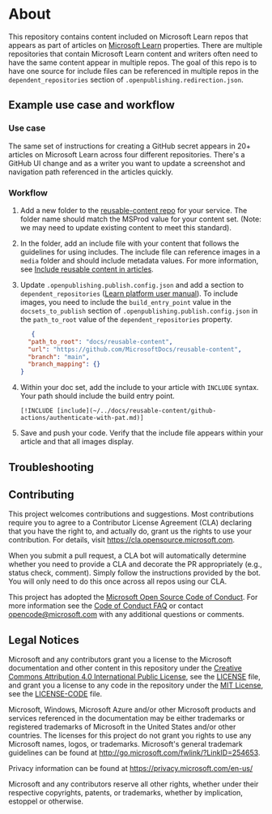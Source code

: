 # About

This repository contains content included on Microsoft Learn repos that appears as part of articles on [Microsoft Learn](https://learn.microsoft.com) properties. There are multiple repositories that contain Microsoft Learn content and writers often need to have the same content appear in multiple repos. The goal of this repo is to have one source for include files can be referenced in multiple repos in the `dependent_repositories` section of `.openpublishing.redirection.json`.

## Example use case and workflow

### Use case

The same set of instructions for creating a GitHub secret appears in 20+ articles on Microsoft Learn across four different repositories. There's a GitHub UI change and as a writer you want to update a screenshot and navigation path referenced in the articles quickly.

### Workflow

1. Add a new folder to the [reusable-content repo](https://github.com/MicrosoftDocs/reusable-content) for your service. The folder name should match the MSProd value for your content set. (Note: we may need to update existing content to meet this standard).
  
2. In the folder, add an include file with your content that follows the guidelines for using includes. The include file can reference images in a `media` folder and should include metadata values.  For more information, see [Include reusable content in articles](https://review.learn.microsoft.com/en-us/help/platform/includes-best-practices?branch). 

3. Update `.openpublishing.publish.config.json` and add a section to `dependent_repositories` ([Learn platform user manual](https://review.learn.microsoft.com/en-us/help/platform/includes-best-practices?branch=main#cross-repo-includes)). To include images, you need to include the `build_entry_point` value in the `docsets_to_publish` section of `.openpublishing.publish.config.json` in the `path_to_root` value of the `dependent_repositories` property. 

    ```json
       {
      "path_to_root": "docs/reusable-content",
      "url": "https://github.com/MicrosoftDocs/reusable-content",
      "branch": "main",
      "branch_mapping": {}
    }
    ```

4. Within your doc set, add the include to your article with `INCLUDE` syntax. Your path should include the build entry point.

    ```code
    [!INCLUDE [include](~/../docs/reusable-content/github-actions/authenticate-with-pat.md)]
    ```

5. Save and push your code. Verify that the include file appears within your article and that all images display. 

## Troubleshooting


## Contributing

This project welcomes contributions and suggestions.  Most contributions require you to agree to a
Contributor License Agreement (CLA) declaring that you have the right to, and actually do, grant us
the rights to use your contribution. For details, visit https://cla.opensource.microsoft.com.

When you submit a pull request, a CLA bot will automatically determine whether you need to provide
a CLA and decorate the PR appropriately (e.g., status check, comment). Simply follow the instructions
provided by the bot. You will only need to do this once across all repos using our CLA.

This project has adopted the [Microsoft Open Source Code of Conduct](https://opensource.microsoft.com/codeofconduct/).
For more information see the [Code of Conduct FAQ](https://opensource.microsoft.com/codeofconduct/faq/) or
contact [opencode@microsoft.com](mailto:opencode@microsoft.com) with any additional questions or comments.

## Legal Notices

Microsoft and any contributors grant you a license to the Microsoft documentation and other content
in this repository under the [Creative Commons Attribution 4.0 International Public License](https://creativecommons.org/licenses/by/4.0/legalcode),
see the [LICENSE](LICENSE) file, and grant you a license to any code in the repository under the [MIT License](https://opensource.org/licenses/MIT), see the
[LICENSE-CODE](LICENSE-CODE) file.

Microsoft, Windows, Microsoft Azure and/or other Microsoft products and services referenced in the documentation
may be either trademarks or registered trademarks of Microsoft in the United States and/or other countries.
The licenses for this project do not grant you rights to use any Microsoft names, logos, or trademarks.
Microsoft's general trademark guidelines can be found at http://go.microsoft.com/fwlink/?LinkID=254653.

Privacy information can be found at https://privacy.microsoft.com/en-us/

Microsoft and any contributors reserve all other rights, whether under their respective copyrights, patents,
or trademarks, whether by implication, estoppel or otherwise.
